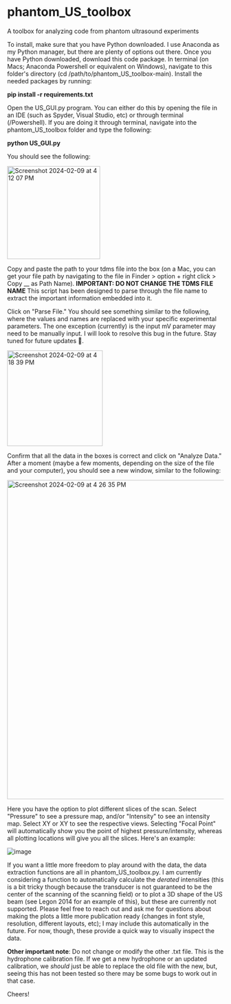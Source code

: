 # phantom_US_toolbox
A toolbox for analyzing code from phantom ultrasound experiments

To install, make sure that you have Python downloaded. I use Anaconda as my Python manager, but there are plenty of options out there. Once you have Python downloaded, download this code package. In terminal (on Macs; Anaconda Powershell or equivalent on Windows), navigate to this folder's directory (cd /path/to/phantom_US_toolbox-main). Install the needed packages by running:

**pip install -r requirements.txt**

Open the US_GUI.py program. You can either do this by opening the file in an IDE (such as Spyder, Visual Studio, etc) or through terminal (/Powershell). If you are doing it through terminal, navigate into the phantom_US_toolbox folder and type the following:

**python US_GUI.py**

You should see the following: 

<img width="216" alt="Screenshot 2024-02-09 at 4 12 07 PM" src="https://github.com/jkosnoff/phantom_US_toolbox/assets/70274595/a54806d8-37f4-4aac-a26b-ae24605c9d08">

Copy and paste the path to your tdms file into the box (on a Mac, you can get your file path by navigating to the file in Finder > option + right click > Copy __ as Path Name). **IMPORTANT: DO NOT CHANGE THE TDMS FILE NAME** This script has been designed to parse through the file name to extract the important information embedded into it. 

Click on "Parse File." You should see something similar to the following, where the values and names are replaced with your specific experimental parameters. The one exception (currently) is the input mV parameter may need to be manually input. I will look to resolve this bug in the future. Stay tuned for future updates 🙌.

<img width="222" alt="Screenshot 2024-02-09 at 4 18 39 PM" src="https://github.com/jkosnoff/phantom_US_toolbox/assets/70274595/880f96ae-3917-427b-bd70-82f7465a28dd">

Confirm that all the data in the boxes is correct and click on "Analyze Data." After a moment (maybe a few moments, depending on the size of the file and your computer), you should see a new window, similar to the following: 

<img width="741" alt="Screenshot 2024-02-09 at 4 26 35 PM" src="https://github.com/jkosnoff/phantom_US_toolbox/assets/70274595/d0240905-12c9-421d-b281-a016346227ce">

Here you have the option to plot different slices of the scan. Select "Pressure" to see a pressure map, and/or "Intensity" to see an intensity map. Select XY or XY to see the respective views. Selecting "Focal Point" will automatically show you the point of highest pressure/intensity, whereas all plotting locations will give you all the slices. Here's an example: 

![image](https://github.com/jkosnoff/phantom_US_toolbox/assets/70274595/472ef5bf-e8fb-4791-8577-4f915362748a)

If you want a little more freedom to play around with the data, the data extraction functions are all in phantom_US_toolbox.py. I am currently considering a function to automatically calculate the *derated* intensities (this is a bit tricky though because the transducer is not guaranteed to be the center of the scanning of the scanning field) or to plot a 3D shape of the US beam (see Legon 2014 for an example of this), but these are currently not supported. Please feel free to reach out and ask me for questions about making the plots a little more publication ready (changes in font style, resolution, different layouts, etc); I may include this automatically in the future. For now, though, these provide a quick way to visually inspect the data. 

**Other important note**: Do not change or modify the other .txt file. This is the hydrophone calibration file. If we get a new hydrophone or an updated calibration, we *should* just be able to replace the old file with the new, but, seeing this has not been tested so there may be some bugs to work out in that case. 

Cheers!
